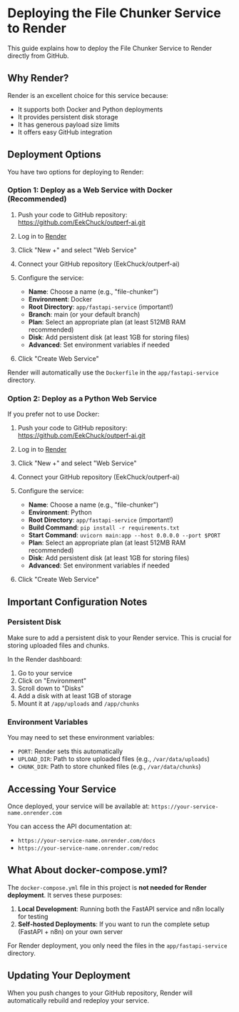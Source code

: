 # Deploying the File Chunker Service to Render

This guide explains how to deploy the File Chunker Service to Render directly from GitHub.

## Why Render?

Render is an excellent choice for this service because:
- It supports both Docker and Python deployments
- It provides persistent disk storage
- It has generous payload size limits
- It offers easy GitHub integration

## Deployment Options

You have two options for deploying to Render:

### Option 1: Deploy as a Web Service with Docker (Recommended)

1. Push your code to GitHub repository: https://github.com/EekChuck/outperf-ai.git
2. Log in to [Render](https://render.com/)
3. Click "New +" and select "Web Service"
4. Connect your GitHub repository (EekChuck/outperf-ai)
5. Configure the service:
   - **Name**: Choose a name (e.g., "file-chunker")
   - **Environment**: Docker
   - **Root Directory**: `app/fastapi-service` (important!)
   - **Branch**: main (or your default branch)
   - **Plan**: Select an appropriate plan (at least 512MB RAM recommended)
   - **Disk**: Add persistent disk (at least 1GB for storing files)
   - **Advanced**: Set environment variables if needed

6. Click "Create Web Service"

Render will automatically use the `Dockerfile` in the `app/fastapi-service` directory.

### Option 2: Deploy as a Python Web Service

If you prefer not to use Docker:

1. Push your code to GitHub repository: https://github.com/EekChuck/outperf-ai.git
2. Log in to [Render](https://render.com/)
3. Click "New +" and select "Web Service"
4. Connect your GitHub repository (EekChuck/outperf-ai)
5. Configure the service:
   - **Name**: Choose a name (e.g., "file-chunker")
   - **Environment**: Python
   - **Root Directory**: `app/fastapi-service` (important!)
   - **Build Command**: `pip install -r requirements.txt`
   - **Start Command**: `uvicorn main:app --host 0.0.0.0 --port $PORT`
   - **Plan**: Select an appropriate plan (at least 512MB RAM recommended)
   - **Disk**: Add persistent disk (at least 1GB for storing files)
   - **Advanced**: Set environment variables if needed

6. Click "Create Web Service"

## Important Configuration Notes

### Persistent Disk

Make sure to add a persistent disk to your Render service. This is crucial for storing uploaded files and chunks.

In the Render dashboard:
1. Go to your service
2. Click on "Environment"
3. Scroll down to "Disks"
4. Add a disk with at least 1GB of storage
5. Mount it at `/app/uploads` and `/app/chunks`

### Environment Variables

You may need to set these environment variables:
- `PORT`: Render sets this automatically
- `UPLOAD_DIR`: Path to store uploaded files (e.g., `/var/data/uploads`)
- `CHUNK_DIR`: Path to store chunked files (e.g., `/var/data/chunks`)

## Accessing Your Service

Once deployed, your service will be available at:
`https://your-service-name.onrender.com`

You can access the API documentation at:
- `https://your-service-name.onrender.com/docs`
- `https://your-service-name.onrender.com/redoc`

## What About docker-compose.yml?

The `docker-compose.yml` file in this project is **not needed for Render deployment**. It serves these purposes:

1. **Local Development**: Running both the FastAPI service and n8n locally for testing
2. **Self-hosted Deployments**: If you want to run the complete setup (FastAPI + n8n) on your own server

For Render deployment, you only need the files in the `app/fastapi-service` directory.

## Updating Your Deployment

When you push changes to your GitHub repository, Render will automatically rebuild and redeploy your service.